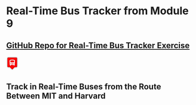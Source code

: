 # Real-Time Bus Tracker from Module 9
## <a href="https://github.com/rd1r0cc0/bustracker">GitHub Repo for Real-Time Bus Tracker Exercise</a>

<img src="./images/red.png">

## Track in Real-Time Buses from the Route Between MIT and Harvard

